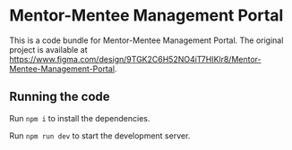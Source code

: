 
  # Mentor-Mentee Management Portal

  This is a code bundle for Mentor-Mentee Management Portal. The original project is available at https://www.figma.com/design/9TGK2C6H52NO4iT7HIKlr8/Mentor-Mentee-Management-Portal.

  ## Running the code

  Run `npm i` to install the dependencies.

  Run `npm run dev` to start the development server.
  